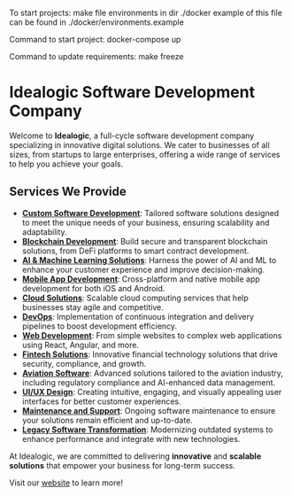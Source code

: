 To start projects:
make file environments in dir ./docker
example of this file can be found in ./docker/environments.example

Command to start project:
 docker-compose up

Command to update requirements:
 make freeze


# Idealogic Software Development Company

Welcome to **Idealogic**, a full-cycle software development company specializing in innovative digital solutions. We cater to businesses of all sizes, from startups to large enterprises, offering a wide range of services to help you achieve your goals.

## Services We Provide

- **[Custom Software Development](https://idealogic.io/services/custom-software-development/)**: Tailored software solutions designed to meet the unique needs of your business, ensuring scalability and adaptability.
- **[Blockchain Development](https://idealogic.io/services/blockchain/)**: Build secure and transparent blockchain solutions, from DeFi platforms to smart contract development.
- **[AI & Machine Learning Solutions](https://idealogic.io/services/ai-ml/)**: Harness the power of AI and ML to enhance your customer experience and improve decision-making.
- **[Mobile App Development](https://idealogic.io/services/mobile-development/)**: Cross-platform and native mobile app development for both iOS and Android.
- **[Cloud Solutions](https://idealogic.io/services/cloud/)**: Scalable cloud computing services that help businesses stay agile and competitive.
- **[DevOps](https://idealogic.io/services/devops/)**: Implementation of continuous integration and delivery pipelines to boost development efficiency.
- **[Web Development](https://idealogic.io/services/web-development/)**: From simple websites to complex web applications using React, Angular, and more.
- **[Fintech Solutions](https://idealogic.io/industries/fintech/)**: Innovative financial technology solutions that drive security, compliance, and growth.
- **[Aviation Software](https://idealogic.io/industries/aviation/)**: Advanced solutions tailored to the aviation industry, including regulatory compliance and AI-enhanced data management.
- **[UI/UX Design](https://idealogic.io/services/ui-ux-design/)**: Creating intuitive, engaging, and visually appealing user interfaces for better customer experiences.
- **[Maintenance and Support](https://idealogic.io/services/maintenance-support/)**: Ongoing software maintenance to ensure your solutions remain efficient and up-to-date.
- **[Legacy Software Transformation](https://idealogic.io/services/legacy-software/)**: Modernizing outdated systems to enhance performance and integrate with new technologies.

At Idealogic, we are committed to delivering **innovative** and **scalable solutions** that empower your business for long-term success.

Visit our [website](https://idealogic.io) to learn more!
